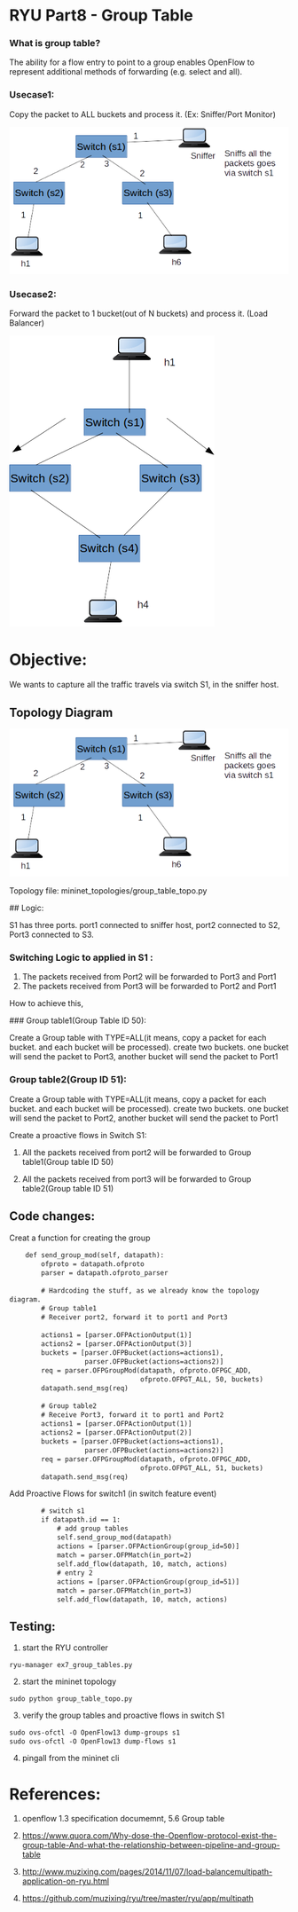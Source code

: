 RYU Part8 - Group Table
=========================


### What is group table?

The ability for a flow entry to point to a group enables OpenFlow
to represent additional methods of forwarding (e.g. select and all).

### Usecase1:

Copy the packet to ALL buckets and process it.  (Ex: Sniffer/Port Monitor)

![Alt text](imgs/group_table.png?raw=true "Group table example")


### Usecase2:

Forward the packet to 1 bucket(out of N buckets) and process it.  (Load Balancer)

![Alt text](imgs/group_table1.png?raw=true "Group table example")



# Objective:

We wants to capture all the traffic travels via switch S1, in the sniffer host.


## Topology Diagram

![Alt text](imgs/group_table.png?raw=true "Group table example")

Topology file: mininet_topologies/group_table_topo.py



## Logic:


S1 has three ports. port1 connected to sniffer host, port2 connected to S2, Port3 connected to S3.

### Switching Logic to applied in S1 :

   1. The packets received from Port2 will be forwarded to Port3 and Port1
   2. The packets received from Port3 will be forwarded to Port2 and Port1 


How to achieve this,


### Group table1(Group Table ID 50):

Create a Group table with  TYPE=ALL(it means,  copy a packet for each bucket. and each bucket will be processed). create two buckets. one bucket will send the packet to Port3, another bucket will send the packet to Port1


### Group table2(Group ID 51):

Create a Group table with  TYPE=ALL(it means,  copy a packet for each bucket. and each bucket will be processed). create two buckets. one bucket will send the packet to Port2, another bucket will send the packet to Port1


Create a proactive flows in Switch S1:

1.  All the packets received from port2  will be forwarded to Group table1(Group table ID 50)

2.  All the packets received from port3  will be forwarded to Group table2(Group table ID 51)





## Code changes:


Creat a function for creating the group 

``` 
    def send_group_mod(self, datapath):
        ofproto = datapath.ofproto
        parser = datapath.ofproto_parser

        # Hardcoding the stuff, as we already know the topology diagram.
        # Group table1
        # Receiver port2, forward it to port1 and Port3

        actions1 = [parser.OFPActionOutput(1)]
        actions2 = [parser.OFPActionOutput(3)]
        buckets = [parser.OFPBucket(actions=actions1),
                   parser.OFPBucket(actions=actions2)]
        req = parser.OFPGroupMod(datapath, ofproto.OFPGC_ADD,
                                 ofproto.OFPGT_ALL, 50, buckets)
        datapath.send_msg(req)

        # Group table2
        # Receive Port3, forward it to port1 and Port2
        actions1 = [parser.OFPActionOutput(1)]
        actions2 = [parser.OFPActionOutput(2)]
        buckets = [parser.OFPBucket(actions=actions1),
                   parser.OFPBucket(actions=actions2)]
        req = parser.OFPGroupMod(datapath, ofproto.OFPGC_ADD,
                                 ofproto.OFPGT_ALL, 51, buckets)
        datapath.send_msg(req)
``` 


Add Proactive Flows for switch1 (in switch feature event)



```
        # switch s1
        if datapath.id == 1:
            # add group tables
            self.send_group_mod(datapath)
            actions = [parser.OFPActionGroup(group_id=50)]
            match = parser.OFPMatch(in_port=2)
            self.add_flow(datapath, 10, match, actions)
            # entry 2
            actions = [parser.OFPActionGroup(group_id=51)]
            match = parser.OFPMatch(in_port=3)
            self.add_flow(datapath, 10, match, actions)

```


## Testing:

1. start the RYU controller

```
ryu-manager ex7_group_tables.py
```

2. start the mininet topology

```
sudo python group_table_topo.py
```

3. verify the group tables and proactive flows in switch S1

```
sudo ovs-ofctl -O OpenFlow13 dump-groups s1
sudo ovs-ofctl -O OpenFlow13 dump-flows s1
```

4. pingall from the mininet cli


# References:


1. openflow 1.3 specification documemnt, 5.6 Group table


2. https://www.quora.com/Why-dose-the-Openflow-protocol-exist-the-group-table-And-what-the-relationship-between-pipeline-and-group-table


3. http://www.muzixing.com/pages/2014/11/07/load-balancemultipath-application-on-ryu.html

4. https://github.com/muzixing/ryu/tree/master/ryu/app/multipath
